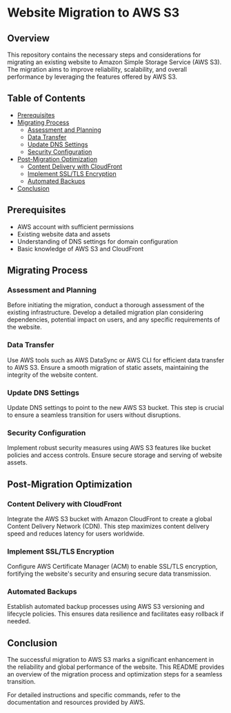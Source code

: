 # Website Migration to AWS S3

## Overview

This repository contains the necessary steps and considerations for migrating an existing website to Amazon Simple Storage Service (AWS S3). The migration aims to improve reliability, scalability, and overall performance by leveraging the features offered by AWS S3.

## Table of Contents

- [Prerequisites](#prerequisites)
- [Migrating Process](#migrating-process)
  - [Assessment and Planning](#assessment-and-planning)
  - [Data Transfer](#data-transfer)
  - [Update DNS Settings](#update-dns-settings)
  - [Security Configuration](#security-configuration)
- [Post-Migration Optimization](#post-migration-optimization)
  - [Content Delivery with CloudFront](#content-delivery-with-cloudfront)
  - [Implement SSL/TLS Encryption](#implement-ssltls-encryption)
  - [Automated Backups](#automated-backups)
- [Conclusion](#conclusion)

## Prerequisites

- AWS account with sufficient permissions
- Existing website data and assets
- Understanding of DNS settings for domain configuration
- Basic knowledge of AWS S3 and CloudFront

## Migrating Process

### Assessment and Planning

Before initiating the migration, conduct a thorough assessment of the existing infrastructure. Develop a detailed migration plan considering dependencies, potential impact on users, and any specific requirements of the website.

### Data Transfer

Use AWS tools such as AWS DataSync or AWS CLI for efficient data transfer to AWS S3. Ensure a smooth migration of static assets, maintaining the integrity of the website content.

### Update DNS Settings

Update DNS settings to point to the new AWS S3 bucket. This step is crucial to ensure a seamless transition for users without disruptions.

### Security Configuration

Implement robust security measures using AWS S3 features like bucket policies and access controls. Ensure secure storage and serving of website assets.

## Post-Migration Optimization

### Content Delivery with CloudFront

Integrate the AWS S3 bucket with Amazon CloudFront to create a global Content Delivery Network (CDN). This step maximizes content delivery speed and reduces latency for users worldwide.

### Implement SSL/TLS Encryption

Configure AWS Certificate Manager (ACM) to enable SSL/TLS encryption, fortifying the website's security and ensuring secure data transmission.

### Automated Backups

Establish automated backup processes using AWS S3 versioning and lifecycle policies. This ensures data resilience and facilitates easy rollback if needed.

## Conclusion

The successful migration to AWS S3 marks a significant enhancement in the reliability and global performance of the website. This README provides an overview of the migration process and optimization steps for a seamless transition.

For detailed instructions and specific commands, refer to the documentation and resources provided by AWS.

